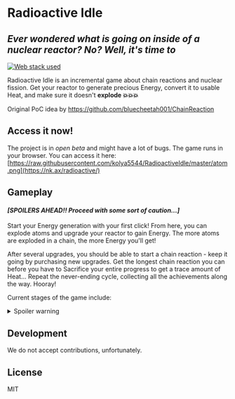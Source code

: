 # Radioactive Idle
## _Ever wondered what is going on inside of a nuclear reactor? No? Well, it's time to_

[![Web stack used](https://skillicons.dev/icons?i=js,html,css)](https://nk.ax/radioactive/)

Radioactive Idle is an incremental game about chain reactions and nuclear fission. Get your reactor to generate precious Energy, convert it to usable Heat, and make sure it doesn't **explode 💥💥💥**

Original PoC idea by https://github.com/bluecheetah001/ChainReaction

## Access it now!

The project is in *open beta* and might have a lot of bugs. The game runs in your browser. You can access it here: [https://raw.githubusercontent.com/kolya5544/RadioactiveIdle/master/atom.png](https://nk.ax/radioactive/)

## Gameplay
#### *[SPOILERS AHEAD!! Proceed with some sort of caution...]*

Start your Energy generation with your first click! From here, you can explode atoms and upgrade your reactor to gain Energy. The more atoms are exploded in a chain, the more Energy you'll get!

After several upgrades, you should be able to start a chain reaction - keep it going by purchasing new upgrades. Get the longest chain reaction you can before you have to Sacrifice your entire progress to get a trace amount of Heat... Repeat the never-ending cycle, collecting all the achievements along the way. Hooray!

Current stages of the game include:
<details>
  <summary>Spoiler warning</summary>
  
1. Pre-Sacrifice. That's where you begin the game (`0 - 695 000 E`)
   - Pre-chain reaction. (`0 - ~5000 E`)
   - Post-chain reaction. That's where you are getting a stable chain reaction enough to carry you to unlocking Sacrifice. (`~5000 - 695000+ E`)
2. Post-Sacrifice. You begin gathering up Heat and increasing your Energy output (`0 - 1000 HP`)
   - Pre-Extraction. You don't yet have the proper means of increasing your Heat production (`0 - 200 HP`)
   - Post-Extraction. Your Heat output is greatly increased, allowing you to reach new heights easily (`200 - 1000 HP`)
3. Meltdown. The reaction rapidly and passively generates Energy (`1000 - 5000 HP`)
4. Destroy the reactor. You destroy the reactor for trace amount of Matter Units (`5000+ HP`, `1 - 1000 MU`)
   - Pre-External Intake. You use tickspeed and multiplier upgrades to buff up your Energy and Heat Point production greatly. (`1 - ~16 MU`)
   - Pre-69420 HP. Gradually obtain Rapid Delay and other valuable upgrades. (`~16 - ~40 MU`)
   - Automata. Get Heat Control System and obtain the achievements to unlock automatic upgrade buyer. Start passive HP production (`~40 - 1000 MU`)
5. Endgame (`1000+ MU`). Obtain generic Matter Unit upgrades, eventually reaching sextillions of Energy and trillions of Heat Points.
</details>

## Development

We do not accept contributions, unfortunately.

## License

MIT